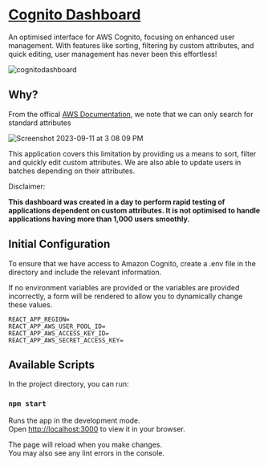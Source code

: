 # [Cognito Dashboard](https://incredible-crostata-719715.netlify.app/preview)

An optimised interface for AWS Cognito, focusing on enhanced user management. With features like sorting, filtering by custom attributes, and quick editing, user management has never been this effortless!

![cognitodashboard](https://github.com/yixiann/cognito-dashboard/assets/78332456/aafeec09-57ed-434c-9f37-ba220f2f914d)

## Why?

From the offical [AWS Documentation](https://docs.aws.amazon.com/cognito/latest/developerguide/how-to-manage-user-accounts.html#cognito-user-pools-searching-for-users-using-listusers-api), we note that we can only search for standard attributes

![Screenshot 2023-09-11 at 3 08 09 PM](https://github.com/yixiann/cognito-dashboard/assets/78332456/6e88aa19-5c5d-41e9-8e61-ea8761a50cee)

This application covers this limitation by providing us a means to sort, filter and quickly edit custom attributes. We are also able to update users in batches depending on their attributes.

Disclaimer:

**This dashboard was created in a day to perform rapid testing of applications dependent on custom attributes. It is not optimised to handle applications having more than 1,000 users smoothly.**

## Initial Configuration

To ensure that we have access to Amazon Cognito, create a .env file in the directory and include the relevant information.

If no environment variables are provided or the variables are provided incorrectly, a form will be rendered to allow you to dynamically change these values.

```
REACT_APP_REGION=
REACT_APP_AWS_USER_POOL_ID=
REACT_APP_AWS_ACCESS_KEY_ID=
REACT_APP_AWS_SECRET_ACCESS_KEY=
```

## Available Scripts

In the project directory, you can run:

### `npm start`

Runs the app in the development mode.\
Open [http://localhost:3000](http://localhost:3000) to view it in your browser.

The page will reload when you make changes.\
You may also see any lint errors in the console.
